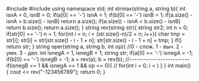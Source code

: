 #include <iostream>
#include <string>
using namespace std;
int strmax(string a, string b){
    int isnA = 0, isnB = 0;
    if(a[0] == '-')
        isnA = 1;
    if(b[0] == '-')
        isnB = 1;
    if(a.size() - isnA > b.size() - isnB)
        return a.size();
    if(a.size() - isnA < b.size() - isnB)
        return b.size();
    return a.size();
}
string rev(string str){
    string str2;
    int n = 0;
    if(str[0] == '-')
        n = 1;
    for(int i = n; i < (str.size()-n)/2 + n; i++){
        char tmp = str[i];
        str[i] = str[str.size() - i - 1 + n];
        str[str.size() - i - 1 + n] = tmp;
    }
    if()
    return str;
}
string oper(string a, string b, int op){ //0 - слож. 1 - выч. 2 - умн. 3 - дел.
    int isnegA = 1, isnegB = 1;
    string str;
    if(a[0] == '-')
        isnegA = -1;
    if(b[0] == '-')
        isnegB = -1;
    a = rev(a);
    b = rev(b);
    //-------------------------
    if(isnegB == 1 && isnegA == 1 && op == 0){
//        for(int i = 0; i < )
    }
}
int main()
{
    cout << rev("-123456789");
    return 0;
}
